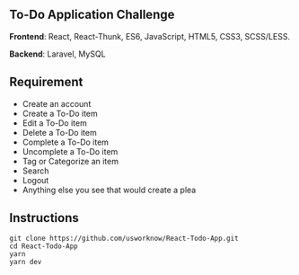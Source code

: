## To-Do Application Challenge

**Frontend**: React, React-Thunk, ES6, JavaScript, HTML5, CSS3, SCSS/LESS.

**Backend**: Laravel, MySQL

## Requirement

-   Create an account
-   Create a To-Do item
-   Edit a To-Do item
-   Delete a To-Do item
-   Complete a To-Do item
-   Uncomplete a To-Do item
-   Tag or Categorize an item
-   Search
-   Logout
-   Anything else you see that would create a plea

## Instructions

```
git clone https://github.com/usworknow/React-Todo-App.git
cd React-Todo-App
yarn
yarn dev
```
